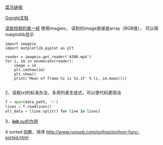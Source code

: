 [菜鸟链接](http://www.runoob.com/w3cnote/google-python-styleguide.html)

[Google文档](http://zh-google-styleguide.readthedocs.io/en/latest/google-python-styleguide/python_style_rules/)

[读取视频的某一帧](https://blog.csdn.net/aa846555831/article/details/52382173)
使用imageio， 读到的image直接是array（RGB值）， 可以用matplotlib显示

```
import imageio
import matplotlib.pyplot as plt

reader = imageio.get_reader('A380.mp4')
for i, im in enumerate(reader):
    image = im
    plt.imshow(im)
    plt.show()
    print('Mean of frame %i is %1.1f' % (i, im.mean()))
    
```

2、读取txt的标准办法，多用列表生成式，可以使代码更简洁
```python
f = open(data_path, 'r')
lines = f.readlines()
all_data = [line.split() for line in lines]
```

3、[__init__.py的作用](https://www.cnblogs.com/AlwinXu/p/5598543.html)



4 sorted 函数，排序
http://www.runoob.com/python/python-func-sorted.html
